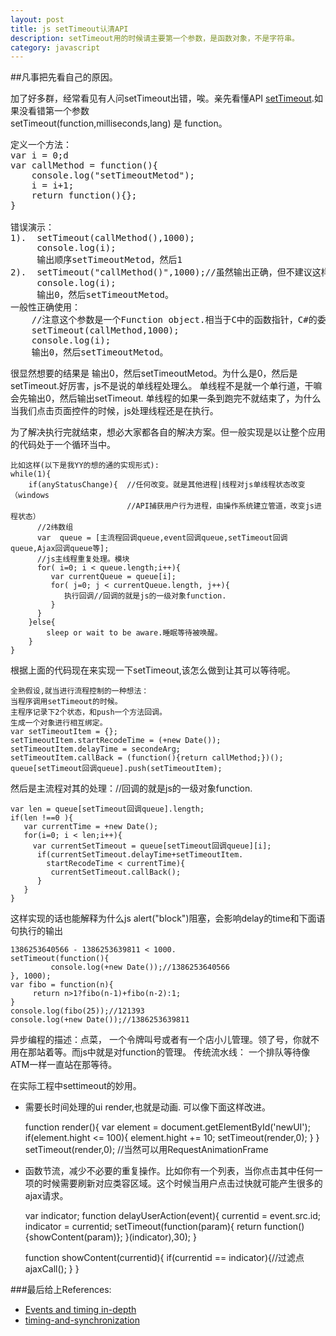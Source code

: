 ```yaml
---
layout: post
title: js setTimeout认清API
description: setTimeout用的时候请主要第一个参数，是函数对象，不是字符串。
category: javascript
---
```


##凡事把先看自己的原因。

加了好多群，经常看见有人问setTimeout出错，唉。亲先看懂API [setTimeout][1].如果没看错第一个参数  
setTimeout(function,milliseconds,lang) 是 function。
<pre>
定义一个方法：
var i = 0;d
var callMethod = function(){
	console.log("setTimeoutMetod");
	i = i+1;
	return function(){};
}

错误演示：
1).  setTimeout(callMethod(),1000);
     console.log(i);
     输出顺序setTimeoutMetod，然后1
2).  setTimeout("callMethod()",1000);//虽然输出正确，但不建议这样使用。
     console.log(i);
     输出0，然后setTimeoutMetod。
一般性正确使用：
    //注意这个参数是一个Function object.相当于C中的函数指针，C#的委托。
    setTimeout(callMethod,1000); 
    console.log(i);
    输出0，然后setTimeoutMetod。
</pre>

很显然想要的结果是 输出0，然后setTimeoutMetod。为什么是0，然后是setTimeout.好厉害，js不是说的单线程处理么。 
单线程不是就一个单行道，干嘛会先输出0，然后输出setTimeout.
单线程的如果一条到跑完不就结束了，为什么当我们点击页面控件的时候，js处理线程还是在执行。  

为了解决执行完就结束，想必大家都各自的解决方案。但一般实现是以让整个应用的代码处于一个循环当中。  

    比如这样(以下是我YY的想的通的实现形式): 
    while(1){
        if(anyStatusChange){  //任何改变。就是其他进程|线程对js单线程状态改变 （windows 
                              //API捕获用户行为进程，由操作系统建立管道，改变js进程状态）
          //2纬数组
          var  queue = [主流程回调queue,event回调queue,setTimeout回调queue,Ajax回调queue等];
          //js主线程重复处理。模块
          for( i=0; i < queue.length;i++){
             var currentQueue = queue[i];
             for( j=0; j < currentQueue.length, j++){
                执行回调//回调的就是js的一级对象function.
             }
          }
        }else{
            sleep or wait to be aware.睡眠等待被唤醒。
        } 
    }



根据上面的代码现在来实现一下setTimeout,该怎么做到让其可以等待呢。

    全熟假设,就当进行流程控制的一种想法：
    当程序调用setTimeout的时候。
    主程序记录下2个状态，和push一个方法回调。
    生成一个对象进行相互绑定。
    var setTimeoutItem = {};
    setTimeoutItem.startRecodeTime = (+new Date());
    setTimeoutItem.delayTime = secondeArg;
    setTimeoutItem.callBack = (function(){return callMethod;})();
    queue[setTimeout回调queue].push(setTimeoutItem);
    
    
然后是主流程对其的处理：//回调的就是js的一级对象function.

    var len = queue[setTimeout回调queue].length;
    if(len !==0 ){
       var currentTime = +new Date();
       for(i=0; i < len;i++){
         var currentSetTimeout = queue[setTimeout回调queue][i];
          if(currentSetTimeout.delayTime+setTimeoutItem.
            startRecodeTime < currentTime){
             currentSetTimeout.callBack();
          }
       }
    }

这样实现的话也能解释为什么js alert("block")阻塞，会影响delay的time和下面语句执行的输出

    1386253640566 - 1386253639811 < 1000.
    setTimeout(function(){
             console.log(+new Date());//1386253640566
    }, 1000);
    var fibo = function(n){
         return n>1?fibo(n-1)+fibo(n-2):1; 
    }
    console.log(fibo(25));//121393
    console.log(+new Date());//1386253639811


异步编程的描述：点菜， 一个令牌叫号或者有一个店小儿管理。领了号，你就不用在那站着等。而js中就是对function的管理。
传统流水线： 一个排队等待像ATM一样一直站在那等待。

在实际工程中settimeout的妙用。
- 需要长时间处理的ui render,也就是动画.  可以像下面这样改进。  

    function render(){
        var element = document.getElementById('newUI');
        if(element.hight <= 100){
            element.hight += 10;
            setTimeout(render,0);
        }
    }
    setTimeout(render,0); //当然可以用RequestAnimationFrame

- 函数节流，减少不必要的重复操作。比如你有一个列表，当你点击其中任何一项的时候需要刷新对应类容区域。这个时候当用户点击过快就可能产生很多的ajax请求。  

    var indicator;
    function delayUserAction(event){
        currentid = event.src.id;
        indicator = currentid;
        setTimeout(function(param){ return function(){showContent(param)}; }(indicator),30);
    }

    function showContent(currentid){
        if(currentid == indicator){//过滤点
            ajaxCall();
        }
    }

###最后给上References:
- [Events and timing in-depth][TIMING]
- [timing-and-synchronization][SYNC]

[TIMING]: http://javascript.info/tutorial/events-and-timing-depth
[SYNC]: http://dev.opera.com/articles/view/timing-and-synchronization-in-javascript/
[1]: http://www.w3schools.com/jsref/met_win_settimeout.asp
